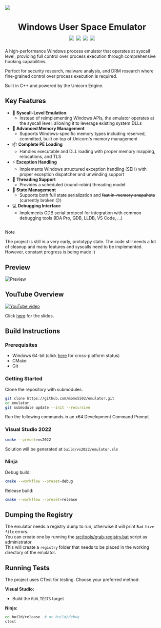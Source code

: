 <img src="./docs/images/cover.png" />
<h1 align="center">
	Windows User Space Emulator
	<br>
	<a href="https://github.com/momo5502/emulator?tab=GPL-2.0-1-ov-file"><img src="https://img.shields.io/github/license/momo5502/emulator?color=00B0F8"/></a>
	<a href="https://github.com/momo5502/emulator/actions"><img src="https://img.shields.io/github/actions/workflow/status/momo5502/emulator/build.yml?branch=main&label=build"/></a>
	<a href="https://github.com/momo5502/emulator/issues"><img src="https://img.shields.io/github/issues/momo5502/emulator?color=F8B000"/></a>
	<img src="https://img.shields.io/github/commit-activity/m/momo5502/emulator?color=FF3131"/>
</h1>

A high-performance Windows process emulator that operates at syscall level, providing full control over process execution through comprehensive hooking capabilities.

Perfect for security research, malware analysis, and DRM research where fine-grained control over process execution is required.

Built in C++ and powered by the Unicorn Engine.

## Key Features

* 🔄 __Syscall-Level Emulation__
	* Instead of reimplementing Windows APIs, the emulator operates at the syscall level, allowing it to leverage existing system DLLs
* 📝 __Advanced Memory Management__
	* Supports Windows-specific memory types including reserved, committed, built on top of Unicorn's memory management
* 📦 __Complete PE Loading__
	* Handles executable and DLL loading with proper memory mapping, relocations, and TLS
* ⚡ __Exception Handling__
	* Implements Windows structured exception handling (SEH) with proper exception dispatcher and unwinding support
* 🧵 __Threading Support__
	* Provides a scheduled (round-robin) threading model
* 💾 __State Management__
	* Supports both full state serialization and ~~fast in-memory snapshots~~ (currently broken 😕)
* 💻 __Debugging Interface__
	* Implements GDB serial protocol for integration with common debugging tools (IDA Pro, GDB, LLDB, VS Code, ...)

##
> [!NOTE]  
> The project is still in a very early, prototypy state. The code still needs a lot of cleanup and many features and syscalls need to be implemented. However, constant progress is being made :)

## Preview

![Preview](./docs/images/preview.jpg)

## YouTube Overview

[![YouTube video](./docs/images/yt.jpg)](https://www.youtube.com/watch?v=wY9Q0DhodOQ)

Click <a href="https://docs.google.com/presentation/d/1pha4tFfDMpVzJ_ehJJ21SA_HAWkufQBVYQvh1IFhVls/edit">here</a> for the slides.

## Build Instructions

### Prerequisites
* Windows 64-bit (click [here](https://github.com/momo5502/emulator/milestone/1) for cross-platform status)
* CMake
* Git

### Getting Started

Clone the repository with submodules:
```bash
git clone https://github.com/momo5502/emulator.git
cd emulator
git submodule update --init --recursive
```

Run the following commands in an x64 Development Command Prompt

### Visual Studio 2022

```bash
cmake --preset=vs2022
```
Solution will be generated at `build/vs2022/emulator.sln`

### Ninja

Debug build:

```bash
cmake --workflow --preset=debug
```

Release build:

```bash
cmake --workflow --preset=release
```

## Dumping the Registry

The emulator needs a registry dump to run, otherwise it will print `Bad hive file` errors.  
You can create one by running the <a href="./src/tools/grab-registry.bat">src/tools/grab-registry.bat</a> script as administrator.  
This will create a `registry` folder that needs to be placed in the working directory of the emulator.

## Running Tests

The project uses CTest for testing. Choose your preferred method:

**Visual Studio:**
- Build the `RUN_TESTS` target

**Ninja:**
```bash
cd build/release  # or build/debug
ctest
```
